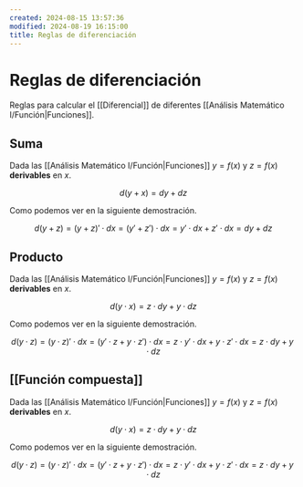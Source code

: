 ```yaml
---
created: 2024-08-15 13:57:36
modified: 2024-08-19 16:15:00
title: Reglas de diferenciación
---
```


# Reglas de diferenciación

Reglas para calcular el [[Diferencial]] de diferentes [[Análisis Matemático I/Función|Funciones]].

## Suma

Dada las [[Análisis Matemático I/Función|Funciones]] $y = f(x)$ y $z = f(x)$ **derivables** en $x$.

$$
d(y + x) = dy + dz
$$

Como podemos ver en la siguiente demostración.

$$
d(y + z) =
(y + z)' \cdot dx =
(y' + z') \cdot dx =
y' \cdot dx + z' \cdot dx =
dy + dz
$$

## Producto

Dada las [[Análisis Matemático I/Función|Funciones]] $y = f(x)$ y $z = f(x)$ **derivables** en $x$.

$$
d(y \cdot x) = z \cdot dy + y \cdot dz
$$

Como podemos ver en la siguiente demostración.

$$
d(y \cdot z) =
(y \cdot z)' \cdot dx =
(y' \cdot z + y \cdot z') \cdot dx =
z \cdot y' \cdot dx + y \cdot z' \cdot dx =
z \cdot dy + y \cdot dz
$$

## [[Función compuesta]]

Dada las [[Análisis Matemático I/Función|Funciones]] $y = f(x)$ y $z = f(x)$ **derivables** en $x$.

$$
d(y \cdot x) = z \cdot dy + y \cdot dz
$$

Como podemos ver en la siguiente demostración.

$$
d(y \cdot z) =
(y \cdot z)' \cdot dx =
(y' \cdot z + y \cdot z') \cdot dx =
z \cdot y' \cdot dx + y \cdot z' \cdot dx =
z \cdot dy + y \cdot dz
$$
